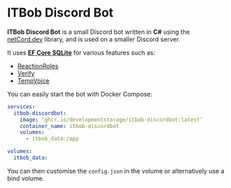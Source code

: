 # ITBob Discord Bot

**ITBob Discord Bot** is a small Discord bot written in **C#** using the [netCord.dev](https://netcord.dev) library, and is used on a smaller Discord server.

It uses **[EF Core SQLite](https://learn.microsoft.com/de-de/ef/core/)** for various features such as:

- [ReactionRoles](https://github.com/DevelopmentStorage/ITBob-DiscordBot/tree/master/ITBob-DiscordBot/Features/ReactionRoles)  
- [Verify](https://github.com/DevelopmentStorage/ITBob-DiscordBot/tree/master/ITBob-DiscordBot/Features/Verify)
- [TempVoice](https://github.com/DevelopmentStorage/ITBob-DiscordBot/tree/master/ITBob-DiscordBot/Features/TempVoice)

You can easily start the bot with Docker Compose:

```yaml
services:
  itbob-discordbot:
    image: ‘ghcr.io/developmentstorage/itbob-discordbot:latest’
    container_name: itbob-discordbot
    volumes:
      - itbob_data:/app

volumes:
  itbob_data:
```

You can then customise the `config.json` in the volume or alternatively use a bind volume.
